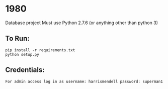 # 1980
Database project
Must use Python 2.7.6 (or anything other than python 3)

## To Run:
    pip install -r requirements.txt
    python setup.py
    
## Credentials:
    For admin access log in as username: harrismendell password: superman1
    
